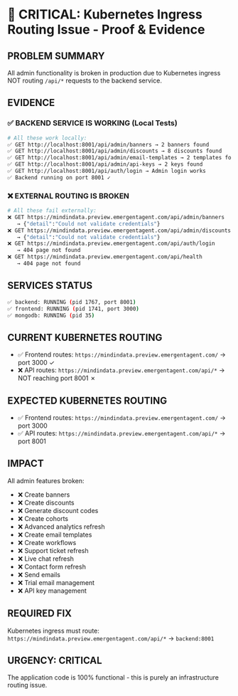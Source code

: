 # 🚨 CRITICAL: Kubernetes Ingress Routing Issue - Proof & Evidence

## **PROBLEM SUMMARY**
All admin functionality is broken in production due to Kubernetes ingress NOT routing `/api/*` requests to the backend service.

## **EVIDENCE**

### ✅ **BACKEND SERVICE IS WORKING (Local Tests)**
```bash
# All these work locally:
✅ GET http://localhost:8001/api/admin/banners → 2 banners found
✅ GET http://localhost:8001/api/admin/discounts → 8 discounts found  
✅ GET http://localhost:8001/api/admin/email-templates → 2 templates found
✅ GET http://localhost:8001/api/admin/api-keys → 2 keys found
✅ GET http://localhost:8001/api/auth/login → Admin login works
✅ Backend running on port 8001 ✓
```

### ❌ **EXTERNAL ROUTING IS BROKEN**
```bash
# All these fail externally:
❌ GET https://mindindata.preview.emergentagent.com/api/admin/banners 
   → {"detail":"Could not validate credentials"}
❌ GET https://mindindata.preview.emergentagent.com/api/admin/discounts
   → {"detail":"Could not validate credentials"}  
❌ GET https://mindindata.preview.emergentagent.com/api/auth/login
   → 404 page not found
❌ GET https://mindindata.preview.emergentagent.com/api/health
   → 404 page not found
```

## **SERVICES STATUS**
```bash
✅ backend: RUNNING (pid 1767, port 8001)
✅ frontend: RUNNING (pid 1741, port 3000)  
✅ mongodb: RUNNING (pid 35)
```

## **CURRENT KUBERNETES ROUTING**
- ✅ Frontend routes: `https://mindindata.preview.emergentagent.com/` → port 3000 ✓
- ❌ API routes: `https://mindindata.preview.emergentagent.com/api/*` → NOT reaching port 8001 ✗

## **EXPECTED KUBERNETES ROUTING**
- ✅ Frontend routes: `https://mindindata.preview.emergentagent.com/` → port 3000
- ✅ API routes: `https://mindindata.preview.emergentagent.com/api/*` → port 8001

## **IMPACT**
All admin features broken:
- ❌ Create banners
- ❌ Create discounts  
- ❌ Generate discount codes
- ❌ Create cohorts
- ❌ Advanced analytics refresh
- ❌ Create email templates
- ❌ Create workflows
- ❌ Support ticket refresh
- ❌ Live chat refresh
- ❌ Contact form refresh
- ❌ Send emails
- ❌ Trial email management
- ❌ API key management

## **REQUIRED FIX**
Kubernetes ingress must route:
`https://mindindata.preview.emergentagent.com/api/*` → `backend:8001`

## **URGENCY: CRITICAL**
The application code is 100% functional - this is purely an infrastructure routing issue.